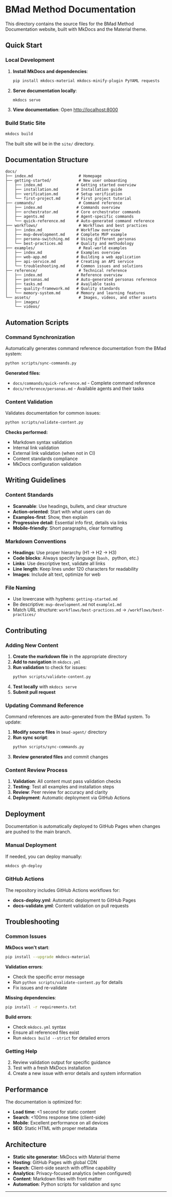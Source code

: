 # BMad Method Documentation

This directory contains the source files for the BMad Method Documentation website, built with MkDocs and the Material theme.

## Quick Start

### Local Development

1. **Install MkDocs and dependencies**:
   ```bash
   pip install mkdocs-material mkdocs-minify-plugin PyYAML requests
   ```

2. **Serve documentation locally**:
   ```bash
   mkdocs serve
   ```

3. **View documentation**: Open [http://localhost:8000](http://localhost:8000)

### Build Static Site

```bash
mkdocs build
```

The built site will be in the `site/` directory.

## Documentation Structure

```
docs/
├── index.md                    # Homepage
├── getting-started/            # New user onboarding
│   ├── index.md               # Getting started overview
│   ├── installation.md        # Installation guide
│   ├── verification.md        # Setup verification
│   └── first-project.md       # First project tutorial
├── commands/                   # Command reference
│   ├── index.md               # Commands overview
│   ├── orchestrator.md        # Core orchestrator commands
│   ├── agents.md              # Agent-specific commands
│   └── quick-reference.md     # Auto-generated command reference
├── workflows/                  # Workflows and best practices
│   ├── index.md               # Workflow overview
│   ├── mvp-development.md     # Complete MVP example
│   ├── persona-switching.md   # Using different personas
│   └── best-practices.md      # Quality and methodology
├── examples/                   # Real-world examples
│   ├── index.md               # Examples overview
│   ├── web-app.md             # Building a web application
│   ├── api-service.md         # Creating an API service
│   └── troubleshooting.md     # Common issues and solutions
├── reference/                  # Technical reference
│   ├── index.md               # Reference overview
│   ├── personas.md            # Auto-generated personas reference
│   ├── tasks.md               # Available tasks
│   ├── quality-framework.md   # Quality standards
│   └── memory-system.md       # Memory and learning features
└── assets/                     # Images, videos, and other assets
    ├── images/
    └── videos/
```

## Automation Scripts

### Command Synchronization

Automatically generates command reference documentation from the BMad system:

```bash
python scripts/sync-commands.py
```

**Generated files:**
- `docs/commands/quick-reference.md` - Complete command reference
- `docs/reference/personas.md` - Available agents and their tasks

### Content Validation

Validates documentation for common issues:

```bash
python scripts/validate-content.py
```

**Checks performed:**
- Markdown syntax validation
- Internal link validation
- External link validation (when not in CI)
- Content standards compliance
- MkDocs configuration validation

## Writing Guidelines

### Content Standards

- **Scannable**: Use headings, bullets, and clear structure
- **Action-oriented**: Start with what users can do
- **Examples-first**: Show, then explain
- **Progressive detail**: Essential info first, details via links
- **Mobile-friendly**: Short paragraphs, clear formatting

### Markdown Conventions

- **Headings**: Use proper hierarchy (H1 → H2 → H3)
- **Code blocks**: Always specify language (```bash, ```python, etc.)
- **Links**: Use descriptive text, validate all links
- **Line length**: Keep lines under 120 characters for readability
- **Images**: Include alt text, optimize for web

### File Naming

- Use lowercase with hyphens: `getting-started.md`
- Be descriptive: `mvp-development.md` not `example1.md`
- Match URL structure: `workflows/best-practices.md` → `/workflows/best-practices/`

## Contributing

### Adding New Content

1. **Create the markdown file** in the appropriate directory
2. **Add to navigation** in `mkdocs.yml`
3. **Run validation** to check for issues:
   ```bash
   python scripts/validate-content.py
   ```
4. **Test locally** with `mkdocs serve`
5. **Submit pull request**

### Updating Command Reference

Command references are auto-generated from the BMad system. To update:

1. **Modify source files** in `bmad-agent/` directory
2. **Run sync script**:
   ```bash
   python scripts/sync-commands.py
   ```
3. **Review generated files** and commit changes

### Content Review Process

1. **Validation**: All content must pass validation checks
2. **Testing**: Test all examples and installation steps
3. **Review**: Peer review for accuracy and clarity
4. **Deployment**: Automatic deployment via GitHub Actions

## Deployment

Documentation is automatically deployed to GitHub Pages when changes are pushed to the main branch.

### Manual Deployment

If needed, you can deploy manually:

```bash
mkdocs gh-deploy
```

### GitHub Actions

The repository includes GitHub Actions workflows for:

- **docs-deploy.yml**: Automatic deployment to GitHub Pages
- **docs-validate.yml**: Content validation on pull requests

## Troubleshooting

### Common Issues

**MkDocs won't start**:
```bash
pip install --upgrade mkdocs-material
```

**Validation errors**:
- Check the specific error message
- Run `python scripts/validate-content.py` for details
- Fix issues and re-validate

**Missing dependencies**:
```bash
pip install -r requirements.txt
```

**Build errors**:
- Check `mkdocs.yml` syntax
- Ensure all referenced files exist
- Run `mkdocs build --strict` for detailed errors

### Getting Help

2. Review validation output for specific guidance
3. Test with a fresh MkDocs installation
4. Create a new issue with error details and system information

## Performance

The documentation is optimized for:

- **Load time**: <1 second for static content
- **Search**: <100ms response time (client-side)
- **Mobile**: Excellent performance on all devices
- **SEO**: Static HTML with proper metadata

## Architecture

- **Static site generator**: MkDocs with Material theme
- **Hosting**: GitHub Pages with global CDN
- **Search**: Client-side search with offline capability
- **Analytics**: Privacy-focused analytics (when configured)
- **Content**: Markdown files with front matter
- **Automation**: Python scripts for validation and sync

---

